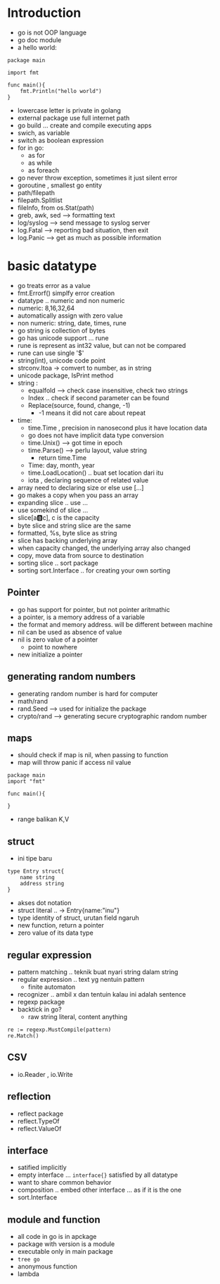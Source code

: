 # Introduction
- go is not OOP language
- go doc module
- a hello world:
```
package main

import fmt

func main(){
    fmt.Println("hello world")
}

```
- lowercase letter is private in golang
- external package use full internet path
- go build ... create and compile executing apps
- swich, as variable
- switch as boolean expression
- for in go:
    - as for
    - as while
    - as foreach
- go never throw exception, sometimes it just silent error
- goroutine , smallest go entity
- path/filepath
- filepath.Splitlist
- fileInfo, from os.Stat(path)
- greb, awk, sed --> formatting text
- log/syslog --> send message to syslog server
- log.Fatal --> reporting bad situation, then exit
- log.Panic --> get as much as possible information


# basic datatype
- go treats error as a value
- fmt.Errorf() simplfy error creation
- datatype .. numeric and non numeric
- numeric: 8,16,32,64
- automatically assign with zero value
- non numeric: string, date, times, rune
- go string is collection of bytes
- go has unicode support ... rune
- rune is represent as int32 value, but can not be compared
- rune can use single '$'
- string(int), unicode code point
- strconv.Itoa -> comvert to number, as in string
- unicode package, IsPrint method
- string :
    - equalfold --> check case insensitive, check two strings
    - Index .. check if second parameter can be found
    - Replace(source, found, change, -1)
        - -1 means it did not care about repeat
- time:
    - time.Time , precision in nanosecond plus it have location data
    - go does not have implicit data type conversion
    - time.Unix() --> got time in epoch
    - time.Parse() --> perlu layout, value string
        - return time.Time
    - Time: day, month, year
    - time.LoadLocation() .. buat set location dari itu
    - iota , declaring sequence of related value
- array need to declaring size or else use [...]
- go makes a copy when you pass an array
- expanding slice .. use ...
- use somekind of slice ...
- slice[a:b:c], c is the capacity
- byte slice and string slice are the same
- formatted, %s, byte slice as string
- slice has backing underlying array
-  when capacity changed, the underlying array also changed
- copy, move data from source to destination
- sorting slice .. sort package
- sorting sort.Interface .. for creating your own sorting


## Pointer
- go has support for pointer, but not pointer aritmathic
- a pointer, is a memory address of a variable
- the format and memory address. will be different between machine
- nil can be used as absence of value
- nil is zero value of a pointer
    - point to nowhere
- new initialize a pointer

## generating random numbers
- generating random number is hard for computer
- math/rand
- rand.Seed --> used for initialize the package
- crypto/rand --> generating secure cryptographic random number

## maps
- should check if map is nil, when passing to function
- map will throw panic if access nil value
```
package main
import "fmt"

func main(){

}
```
- range balikan K,V

## struct
- ini tipe baru
```
type Entry struct{
    name string
    address string
}
```
- akses dot notation
- struct literal .. -> Entry{name:"inu"}
- type identity of struct, urutan field ngaruh
- new function, return a pointer
- zero value of its data type

## regular expression
- pattern matching .. teknik buat nyari string dalam string
- regular expression .. text yg nentuin pattern
    - finite automaton
- recognizer .. ambil x dan tentuin kalau ini adalah sentence
- regexp package
- backtick in go?
    - raw string literal, content anything
```
re := regexp.MustCompile(pattern)
re.Match()
```

## CSV
- io.Reader , io.Write

## reflection
- reflect package
- reflect.TypeOf
- reflect.ValueOf

## interface
- satified implicitly
- empty interface ... ```interface{}``` satisfied by all datatype
- want to share common behavior
- composition .. embed other interface ... as if it is the one
- sort.Interface

## module and function
- all code in go is in apckage
- package with version is a module
- executable only in main package
- ```tree go```
- anonymous function
- lambda
